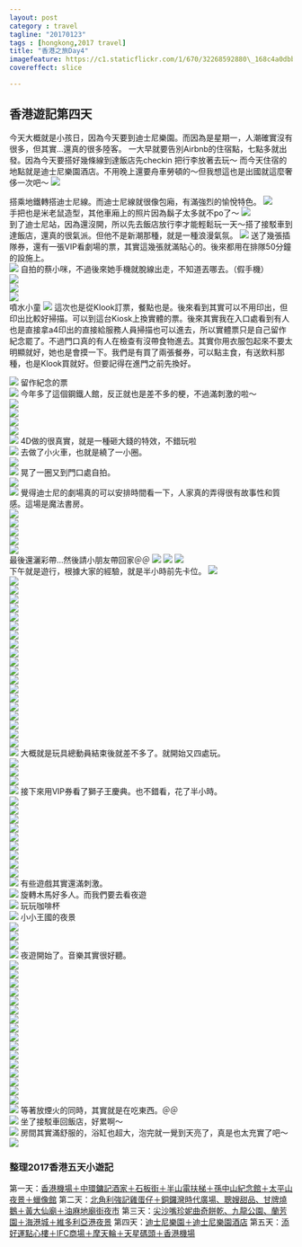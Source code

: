 ```yaml
---
layout: post
category : travel 
tagline: "20170123"
tags : [hongkong,2017 travel]
title: "香港之旅Day4"
imagefeature: https://c1.staticflickr.com/1/670/32268592880\_168c4a0dbb\_b.jpg
covereffect: slice

---
```


## 香港遊記第四天

今天大概就是小孩日，因為今天要到迪士尼樂園。而因為是星期一，人潮確實沒有很多，但其實...還真的很多陸客。
一大早就要告別Airbnb的住宿點，七點多就出發。因為今天要搭好幾條線到達飯店先checkin 把行李放著去玩～
而今天住宿的地點就是迪士尼樂園酒店。不用晚上還要舟車勞頓的～但我想這也是出國就這麼奢侈一次吧～
![](https://farm1.staticflickr.com/572/32525639921_c293291acc_o.png)

搭乘地鐵轉搭迪士尼線。而迪士尼線就很像包廂，有滿強烈的愉悅特色。
![](https://farm1.staticflickr.com/723/31835630233_f40ebf61b2_b.jpg)  
手把也是米老鼠造型，其他車廂上的照片因為鬍子太多就不po了～
![](https://farm1.staticflickr.com/662/31835632053_af6edc1da1_b.jpg)  
到了迪士尼站，因為還沒開，所以先去飯店放行李才能輕鬆玩一天～搭了接駁車到達飯店，還真的很氣派。但他不是新潮那種，就是一種浪漫氣氛。
![](https://farm1.staticflickr.com/323/31835633513_a30f95b99a_b.jpg)
送了幾張插隊券，還有一張VIP看劇場的票，其實這幾張就滿貼心的。後來都用在排隊50分鐘的設施上。  
![](https://farm1.staticflickr.com/707/31804824174_11e5129b35_b.jpg)
自拍的蔡小咪，不過後來她手機就脫線出走，不知道丟哪去。（假手機）  
![](https://farm1.staticflickr.com/647/31835637753_227fc06b90_b.jpg)  
![](https://farm1.staticflickr.com/470/31835638773_a08df03555_b.jpg)  
![](https://farm1.staticflickr.com/271/32494746712_77ce7cacea_b.jpg)  
噴水小童
![](https://farm1.staticflickr.com/579/32494748792_83bf591724_b.jpg)
這次也是從Klook訂票，餐點也是。後來看到其實可以不用印出，但印出比較好掃描。可以到這台Kiosk上換實體的票。後來其實我在入口處看到有人也是直接拿a4印出的直接給服務人員掃描也可以進去，所以實體票只是自己留作紀念罷了。不過門口真的有人在檢查有沒帶食物進去。其實你用衣服包起來不要太明顯就好，她也是會摸一下。我們是有買了兩張餐券，可以點主食，有送飲料那種，也是Klook買就好。但要記得在進門之前先換好。
  
![](https://farm1.staticflickr.com/586/31835653963_795794f66c_b.jpg)
留作紀念的票  
![](https://farm1.staticflickr.com/743/32647882615_c304121a11_b.jpg)
今年多了這個鋼鐵人館，反正就也是差不多的梗，不過滿刺激的啦～  
![](https://farm1.staticflickr.com/398/32647883825_a46b446875_b.jpg)  
![](https://farm1.staticflickr.com/687/32494755462_17becbb2b2_b.jpg)  
![](https://farm1.staticflickr.com/762/32494756652_836b0b51bc_b.jpg)  
![](https://farm1.staticflickr.com/580/32494757692_a79d8d4b0b_b.jpg)  
![](https://farm1.staticflickr.com/338/32268571220_2a02916873_b.jpg)
4D做的很真實，就是一種砸大錢的特效，不錯玩啦  
![](https://farm1.staticflickr.com/463/32525346491_bba56e8b66_b.jpg)
去做了小火車，也就是繞了一小圈。  
![](https://farm1.staticflickr.com/375/31835678763_8792385479_b.jpg)  
![](https://farm1.staticflickr.com/350/31835680283_b00c66d23d_b.jpg)
晃了一圈又到門口處自拍。  
![](https://farm1.staticflickr.com/568/32607046496_0808b605e2_b.jpg)  
![](https://farm1.staticflickr.com/418/32607048376_6a29a86199_b.jpg)
覺得迪士尼的劇場真的可以安排時間看一下，人家真的弄得很有故事性和質感。這場是魔法書房。  
![](https://farm1.staticflickr.com/510/32607050086_50eb5a08a7_b.jpg)  
![](https://farm1.staticflickr.com/579/32607051636_187c9fdfe6_b.jpg)  
![](https://farm1.staticflickr.com/558/32607052566_08b73e106e_b.jpg)  
![](https://farm1.staticflickr.com/371/32607054686_911e91992d_b.jpg)  
![](https://farm1.staticflickr.com/670/32268592880_168c4a0dbb_b.jpg)  
最後還灑彩帶...然後請小朋友帶回家＠＠
![](https://farm1.staticflickr.com/560/32607058306_3172d54370_b.jpg)
![](https://farm1.staticflickr.com/306/31835694663_e562722dd8_b.jpg)
![](https://farm1.staticflickr.com/772/32494771682_44a2a3110f_b.jpg)  
下午就是遊行，根據大家的經驗，就是半小時前先卡位。
![](https://farm1.staticflickr.com/531/31835700173_507637d74e_b.jpg)  
![](https://farm1.staticflickr.com/701/31835702163_d2839cf99d_b.jpg)  
![](https://farm1.staticflickr.com/570/31835704433_fd15613387_b.jpg)  
![](https://farm1.staticflickr.com/279/31835706363_0b014042ed_b.jpg)  
![](https://farm1.staticflickr.com/566/31835708083_2b0ca0fdba_b.jpg)  
![](https://farm1.staticflickr.com/404/31835710013_c4781e0612_b.jpg)  
![](https://farm1.staticflickr.com/743/31835712313_186c5ab999_b.jpg)  
![](https://farm1.staticflickr.com/263/32647923385_3a369be14b_b.jpg)  
![](https://farm1.staticflickr.com/362/32525379661_efb4128290_b.jpg)  
![](https://farm1.staticflickr.com/602/32525380991_ba832b836f_b.jpg)  
![](https://farm1.staticflickr.com/595/32494797362_9ffa8c0afa_b.jpg)  
![](https://farm1.staticflickr.com/312/32607084086_2f42d6d12f_b.jpg)  
![](https://farm1.staticflickr.com/496/32494800332_3ee983892d_b.jpg)  
![](https://farm1.staticflickr.com/577/32647931175_aa16dd4e4b_b.jpg)  
![](https://farm1.staticflickr.com/743/32268621610_1548b3e6fc_b.jpg)  
![](https://farm1.staticflickr.com/725/32525391521_71ebf8472c_b.jpg)  
![](https://farm1.staticflickr.com/554/32607099456_d89eba7896_b.jpg)  
![](https://farm1.staticflickr.com/412/31804879864_28cd1d36c6_b.jpg)  
![](https://farm1.staticflickr.com/506/32494809572_9779ae5789_b.jpg)  
![](https://farm1.staticflickr.com/266/32647941745_33e580a190_b.jpg)  
![](https://farm1.staticflickr.com/684/31804884504_532fa5e7d1_b.jpg)
大概就是玩具總動員結束後就差不多了。就開始又四處玩。  
![](https://farm1.staticflickr.com/772/32607108266_f1dd6639fb_b.jpg)  
![](https://farm1.staticflickr.com/492/32647949545_5dd8f8f5ee_b.jpg)  
![](https://farm1.staticflickr.com/269/32525407161_e22f53e18f_b.jpg)  
![](https://farm1.staticflickr.com/469/32607114086_dca71cf9f0_b.jpg)
接下來用VIP券看了獅子王慶典。也不錯看，花了半小時。  
![](https://farm1.staticflickr.com/738/32494820742_7fb107af30_b.jpg)  
![](https://farm1.staticflickr.com/630/32268647480_4e8f08de4f_b.jpg)  
![](https://farm1.staticflickr.com/512/32525417801_bfd2e79c8d_b.jpg)  
![](https://farm1.staticflickr.com/668/32525419051_8ec8052394_b.jpg)  
![](https://farm1.staticflickr.com/667/32494825082_d1ceda8121_b.jpg)  
![](https://farm1.staticflickr.com/338/32607128126_f22bc52ea0_b.jpg)  
![](https://farm1.staticflickr.com/318/32494826162_9958afc02a_b.jpg)  
![](https://farm1.staticflickr.com/746/32494826702_a6e6130813_b.jpg)  
![](https://farm1.staticflickr.com/472/32607135736_0c51f4cce4_b.jpg)  
![](https://farm1.staticflickr.com/520/32607138286_907a01bd27_b.jpg)
有些遊戲其實還滿刺激。  
![](https://farm1.staticflickr.com/270/31804912524_2ce49454ff_b.jpg)
旋轉木馬好多人。而我們要去看夜遊  
![](https://farm1.staticflickr.com/635/32607143726_7a1477169f_b.jpg)
玩玩咖啡杯  
![](https://farm1.staticflickr.com/639/32525433201_294dc8d463_b.jpg)
小小王國的夜景  
![](https://farm1.staticflickr.com/615/32268679530_6d7943abe5_b.jpg)  
![](https://farm1.staticflickr.com/541/32607151676_fe16216321_b.jpg)  
![](https://farm1.staticflickr.com/533/32268685090_50f3298a25_b.jpg)  
![](https://farm1.staticflickr.com/410/31835763803_f9b03c0e83_b.jpg)
夜遊開始了。音樂其實很好聽。  
![](https://farm1.staticflickr.com/526/32494836862_1048c2d5f8_b.jpg)  
![](https://farm1.staticflickr.com/658/32494837952_773de4e1f9_b.jpg)  
![](https://farm1.staticflickr.com/749/32525445441_5e9053fb7b_b.jpg)  
![](https://farm1.staticflickr.com/675/32607164826_39f72d080d_b.jpg)  
![](https://farm1.staticflickr.com/549/32268699910_bc4b25ce6f_b.jpg)  
![](https://farm1.staticflickr.com/277/32494843772_0d774d531a_b.jpg)  
![](https://farm1.staticflickr.com/543/32494845982_3a55c33101_b.jpg)  
![](https://farm1.staticflickr.com/355/32525454531_a9b9a80e70_b.jpg)  
![](https://farm1.staticflickr.com/704/32525457041_502b57f16b_b.jpg)  
![](https://farm1.staticflickr.com/751/32525459721_e22246e70e_b.jpg)  
![](https://farm1.staticflickr.com/713/31804937614_c02b11a54e_b.jpg)  
![](https://farm1.staticflickr.com/551/32525466621_65f6ea3f75_b.jpg)  
![](https://farm1.staticflickr.com/420/31835777563_6153897dee_b.jpg)  
![](https://farm1.staticflickr.com/570/32494862452_6e9b7d3c46_b.jpg)  
![](https://farm1.staticflickr.com/354/32607187236_41cfa586b2_b.jpg)  
![](https://farm1.staticflickr.com/395/31804943724_942dae0ec7_b.jpg)  
![](https://farm1.staticflickr.com/327/32525480251_8cce3ef803_b.jpg)
等著放煙火的同時，其實就是在吃東西。＠＠  
![](https://farm1.staticflickr.com/432/32607191806_08a76c5a90_b.jpg)
坐了接駁車回飯店，好累啊～  
![](https://farm1.staticflickr.com/299/31835784303_1bb0ab48df_b.jpg)
房間其實滿舒服的，浴缸也超大，泡完就一覺到天亮了，真是也太充實了吧～  
![](https://farm1.staticflickr.com/547/32525484481_995824d6cd_b.jpg)  

### 整理2017香港五天小遊記
第一天：[香港機場＋中環鏞記酒家＋石板街＋半山電扶梯＋孫中山紀念館＋太平山夜景＋蠟像館](http://dearsherlock.github.io/travel/hongkong-day1-guide)
第二天：[北角利強記雞蛋仔＋銅鑼灣時代廣場、聰嫂甜品、甘牌燒鵝＋黃大仙廟＋油麻地廟街夜市](http://dearsherlock.github.io/travel/hongkong-day2)
第三天：[尖沙嘴珍妮曲奇餅乾、九龍公園、蘭芳園＋海港城＋維多利亞港夜景](http://dearsherlock.github.io/travel/hongkong-day3)
第四天：[迪士尼樂園＋迪士尼樂園酒店](http://dearsherlock.github.io/travel/hongkong-day4)
第五天：[添好運點心樓＋IFC商場＋摩天輪＋天星碼頭＋香港機場](http://dearsherlock.github.io/travel/hongkong-day5)